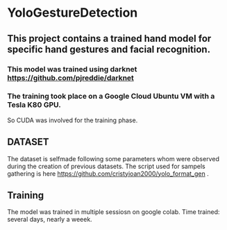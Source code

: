 # YoloGestureDetection

## This project contains a trained hand model for specific hand gestures and facial recognition.

### This model was trained using darknet https://github.com/pjreddie/darknet


### The training took place on a Google Cloud Ubuntu VM with a Tesla K80 GPU.
So CUDA was involved for the training phase.

## DATASET
The dataset is selfmade following some parameters whom were observed during the creation of previous datasets.
The script used for sampels gathering is here https://github.com/cristyioan2000/yolo_format_gen .


## Training
The model was trained in multiple sessiosn  on google colab. Time trained: several days, nearly a weeek.

